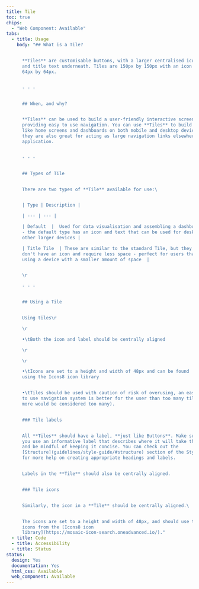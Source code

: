 ```yaml
---
title: Tile
toc: true
chips:
  - "Web Component: Available"
tabs:
  - title: Usage
    body: "## What is a Tile?


      **Tiles** are customisable buttons, with a larger centralised icon
      and title text underneath. Tiles are 150px by 150px with an icon size of
      64px by 64px.


      - - -


      ## When, and why?


      **Tiles** can be used to build a user-friendly interactive screen,
      providing easy to use navigation. You can use **Tiles** to build things
      like home screens and dashboards on both mobile and desktop devices, and
      they are also great for acting as large navigation links elsewhere in the
      application.


      - - -


      ## Types of Tile


      There are two types of **Tile** available for use:\ 


      | Type | Description |

      | --- | --- |

      | Default  |  Used for data visualisation and assembling a dashboard
      - the default type has an icon and text that can be used for desktop and
      other larger devices |

      | Title Tile  | These are similar to the standard Tile, but they
      don't have an icon and require less space - perfect for users that are
      using a device with a smaller amount of space  |


      \r

      - - -


      ## Using a Tile


      Using tiles\r

      \r

      •\tBoth the icon and label should be centrally aligned

      \r

      \r

      •\tIcons are set to a height and width of 48px and can be found
      using the Icons8 icon library


      •\tTiles should be used with caution of risk of overusing, an easy
      to use navigation system is better for the user than too many tiles (16 or
      more would be considered too many).


      ### Tile labels


      All **Tiles** should have a label, **just like Buttons**. Make sure
      you use an informative label that describes where it will take the user,
      and be mindful of keeping it concise. You can check out the
      [Structure](guidelines/style-guide/#structure) section of the Style Guide
      for more help on creating appropriate headings and labels.


      Labels in the **Tile** should also be centrally aligned.


      ### Tile icons


      Similarly, the icon in a **Tile** should be centrally aligned.\ 


      The icons are set to a height and width of 48px, and should use the
      icons from the [Icons8 icon
      library](https://mosaic-icon-search.oneadvanced.io/)."
  - title: Code
  - title: Accessibility
  - title: Status
status:
  design: Yes
  documentation: Yes
  html_css: Available
  web_component: Available
---
```

